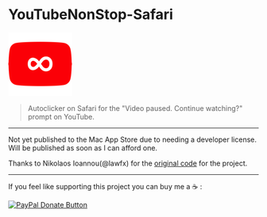 # YouTubeNonStop-Safari
![YouTubeNonStop-Safari Logo](https://github.com/sebdroid/YouTubeNonStop-Safari/blob/master/YouTubeNonStop/Assets.xcassets/AppIcon.appiconset/yt_icon_rgb-128.png)

> Autoclicker on Safari for the "Video paused. Continue watching?" prompt on YouTube.

---

Not yet published to the Mac App Store due to needing a developer license. Will be published as soon as I can afford one.


Thanks to Nikolaos Ioannou(@lawfx) for the [original code](https://github.com/lawfx/YoutubeNonStop) for the project.

---

If you feel like supporting this project you can buy me a :coffee: :

[![PayPal Donate Button](https://www.paypalobjects.com/en_US/i/btn/btn_donateCC_LG.gif)](https://paypal.me/s3bb)

